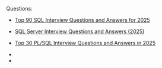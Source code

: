 
Questions:

- [Top 90 SQL Interview Questions and Answers for 2025](https://www.softwaretestinghelp.com/50-popular-sql-interview-questions-for-testers/)
    
- [SQL Server Interview Questions and Answers (2025)](https://www.softwaretestinghelp.com/sql-server-interview-question-for-testers-2/)
    
- [Top 30 PL/SQL Interview Questions and Answers in 2025](https://www.softwaretestinghelp.com/plsql-interview-questions/)
    
- 
	
- 